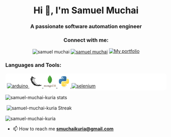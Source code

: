 <h1 align="center">Hi 👋, I'm Samuel Muchai</h1>
<h3 align="center">A passionate software automation engineer </h3>

<h3 align="center">Connect with me:</h3>
<p  align = "center" <a href="https://linkedin.com/in/samuel muchai" target="blank"><img align="center" src="https://raw.githubusercontent.com/rahuldkjain/github-profile-readme-generator/master/src/images/icons/Social/linked-in-alt.svg" alt="samuel muchai" height="30" width="40" /></a> 
<a href="https://www.behance.net/samuel muchai" target="blank"><img align="center" src="https://raw.githubusercontent.com/rahuldkjain/github-profile-readme-generator/master/src/images/icons/Social/behance.svg" alt="samuel muchai" height="30" width="40" /></a>
<a href= "[my portfolio website](https://samuel-muchai-portfolio.vercel.app/)" > <img src= "[imagepath](https://pngtree.com/so/portfolio-icon)" alt= "My portfolio" height="30" width="40" /> </a>
</p>

<h3 align="left">Languages and Tools:</h3>
<p align="left" style="background-color: white; padding: 5px; border-radius: 8px;">
  <a href="https://www.arduino.cc/" target="_blank" rel="noreferrer"> <img src="https://cdn.worldvectorlogo.com/logos/arduino-1.svg" alt="arduino" width="40" height="40"/> </a> 
  <a href="https://flask.palletsprojects.com/" target="_blank" rel="noreferrer"> <img src="https://raw.githubusercontent.com/devicons/devicon/master/icons/flask/flask-original.svg" alt="flask" width="40"height="40"  </a> 
  <a href="https://www.mongodb.com/" target="_blank" rel="noreferrer"> <img src="https://raw.githubusercontent.com/devicons/devicon/master/icons/mongodb/mongodb-original-wordmark.svg" alt="mongodb" width="40" height="40"/> </a> 
  <a href="https://www.python.org" target="_blank" rel="noreferrer"> <img src="https://raw.githubusercontent.com/devicons/devicon/master/icons/python/python-original.svg" alt="python" width="40" height="40"/> </a> 
  <a href="https://www.selenium.dev" target="_blank" rel="noreferrer"> <img src="https://raw.githubusercontent.com/detain/svg-logos/780f25886640cef088af994181646db2f6b1a3f8/svg/selenium-logo.svg" alt="selenium" width="40" height="40"/> </a> </p>


<p>&nbsp;<img align="left" src="https://github-readme-stats.vercel.app/api?username=samuel-muchai-kuria&show_icons=true&locale=en&hide=contribs&show=prs_merged" alt="samuel-muchai-kuria stats" /></p>

<p>&nbsp;<img align="center" src="https://github-readme-streak-stats.herokuapp.com/?user=samuel-muchai-kuria&" alt="samuel-muchai-kuria Streak" /></p>

<p><img align="center" src="https://github-readme-stats.vercel.app/api/top-langs?username=samuel-muchai-kuria&show_icons=true&locale=en&layout=compact" alt="samuel-muchai-kuria" /></p>


- 📫 How to reach me **smuchaikuria@gmail.com**
